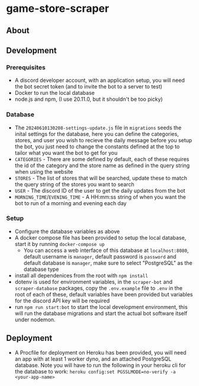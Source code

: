 # game-store-scraper

## About

## Development
### Prerequisites
* A discord developer account, with an application setup, you will need the bot secret token (and to invite the bot to a server to test)
* Docker to run the local database
* node.js and npm, (I use 20.11.0, but it shouldn't be too picky)

### Database
* The `20240610130208-settings-update.js` file in `migrations` seeds the inital settings for the database, here you can define the categories, stores, and user you wish to 
recieve the daily message before you setup the bot,  you just need to change the constants defined at the top to tailor what you want the bot to get for you
* `CATEGORIES` - There are some defined by default, each of  these requires the id of the category and the store name as defined in the query string when using the website
* `STORES` -  The list of stores that will be searched, update these to match  the query string of the stores you want to search
* `USER` - The discord ID of the user to get the daily updates from the bot
* `MORNING_TIME`/`EVENING_TIME` - A HH:mm:ss string of when you want the bot to  run of  a morning and evening each day

### Setup
* Configure the database variables as above
* A docker compose file has been provided to setup the local database, start it by running `docker-compose up`
    * You can access a web interface of this database at `localhost:8080`, default username is `manager`, default password is `password` and default database is `manager`, make sure to select "PostgreSQL" as the database type
* install all dependenices from the root with `npm install`
* dotenv is used for environment variables, in the `scraper-bot` and `scraper-database` packages, copy the `.env.example` file to `.env` in the root of each of these, default variables have been provided but variables for the discord API key will be required
* run `npm run start:bot` to start the local development environment, this will run the database migrations and start the actual bot software itself under nodemon.

## Deployment
* A Procfile for deployment on Heroku has been provided, you will need an app with at least 1 worker dyno, and an attached PostgreSQL database. Note you will have to run the following in your heroku cli for the database to work: `heroku config:set PGSSLMODE=no-verify -a <your-app-name>`





